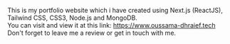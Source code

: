 This is my portfolio website which i have created using Next.js (ReactJS), Tailwind CSS, CSS3, Node.js and MongoDB. <br />
You can visit and view it at this link: https://www.oussama-dhraief.tech <br />
Don't forget to leave me a review or get in touch with me.

